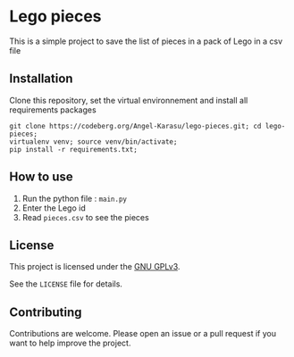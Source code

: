 # Lego pieces

This is a simple project to save the list of pieces in a pack of Lego in a csv file

## Installation

Clone this repository, set the virtual environnement and install all requirements packages
```shell
git clone https://codeberg.org/Angel-Karasu/lego-pieces.git; cd lego-pieces;
virtualenv venv; source venv/bin/activate;
pip install -r requirements.txt;
```

## How to use

1. Run the python file : `main.py`
2. Enter the Lego id
3. Read `pieces.csv` to see the pieces

## License

This project is licensed under the [GNU GPLv3](https://choosealicense.com/licenses/gpl-3.0/).

See the `LICENSE` file for details.

## Contributing

Contributions are welcome. Please open an issue or a pull request if you want to help improve the project.
